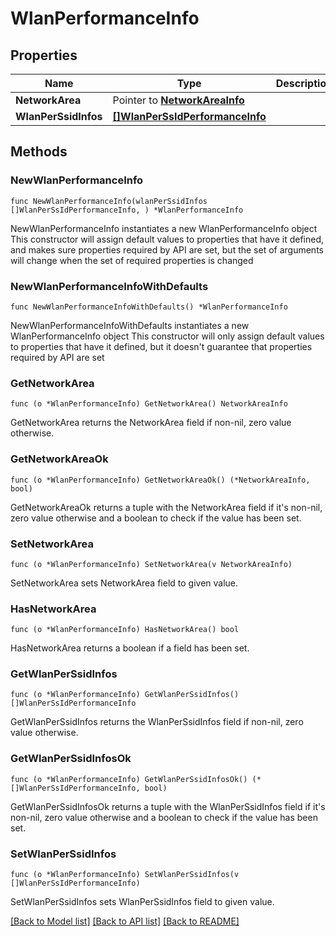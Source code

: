 # WlanPerformanceInfo

## Properties

Name | Type | Description | Notes
------------ | ------------- | ------------- | -------------
**NetworkArea** | Pointer to [**NetworkAreaInfo**](NetworkAreaInfo.md) |  | [optional] 
**WlanPerSsidInfos** | [**[]WlanPerSsIdPerformanceInfo**](WlanPerSsIdPerformanceInfo.md) |  | 

## Methods

### NewWlanPerformanceInfo

`func NewWlanPerformanceInfo(wlanPerSsidInfos []WlanPerSsIdPerformanceInfo, ) *WlanPerformanceInfo`

NewWlanPerformanceInfo instantiates a new WlanPerformanceInfo object
This constructor will assign default values to properties that have it defined,
and makes sure properties required by API are set, but the set of arguments
will change when the set of required properties is changed

### NewWlanPerformanceInfoWithDefaults

`func NewWlanPerformanceInfoWithDefaults() *WlanPerformanceInfo`

NewWlanPerformanceInfoWithDefaults instantiates a new WlanPerformanceInfo object
This constructor will only assign default values to properties that have it defined,
but it doesn't guarantee that properties required by API are set

### GetNetworkArea

`func (o *WlanPerformanceInfo) GetNetworkArea() NetworkAreaInfo`

GetNetworkArea returns the NetworkArea field if non-nil, zero value otherwise.

### GetNetworkAreaOk

`func (o *WlanPerformanceInfo) GetNetworkAreaOk() (*NetworkAreaInfo, bool)`

GetNetworkAreaOk returns a tuple with the NetworkArea field if it's non-nil, zero value otherwise
and a boolean to check if the value has been set.

### SetNetworkArea

`func (o *WlanPerformanceInfo) SetNetworkArea(v NetworkAreaInfo)`

SetNetworkArea sets NetworkArea field to given value.

### HasNetworkArea

`func (o *WlanPerformanceInfo) HasNetworkArea() bool`

HasNetworkArea returns a boolean if a field has been set.

### GetWlanPerSsidInfos

`func (o *WlanPerformanceInfo) GetWlanPerSsidInfos() []WlanPerSsIdPerformanceInfo`

GetWlanPerSsidInfos returns the WlanPerSsidInfos field if non-nil, zero value otherwise.

### GetWlanPerSsidInfosOk

`func (o *WlanPerformanceInfo) GetWlanPerSsidInfosOk() (*[]WlanPerSsIdPerformanceInfo, bool)`

GetWlanPerSsidInfosOk returns a tuple with the WlanPerSsidInfos field if it's non-nil, zero value otherwise
and a boolean to check if the value has been set.

### SetWlanPerSsidInfos

`func (o *WlanPerformanceInfo) SetWlanPerSsidInfos(v []WlanPerSsIdPerformanceInfo)`

SetWlanPerSsidInfos sets WlanPerSsidInfos field to given value.



[[Back to Model list]](../README.md#documentation-for-models) [[Back to API list]](../README.md#documentation-for-api-endpoints) [[Back to README]](../README.md)


